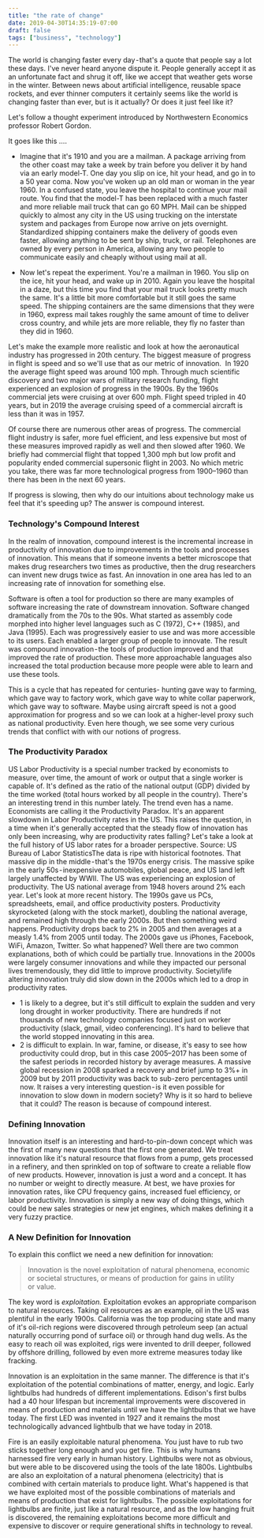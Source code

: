 ```yaml
---
title: "the rate of change"
date: 2019-04-30T14:35:19-07:00
draft: false
tags: ["business", "technology"]
---
```


The world is changing faster every day - that's a quote that people say a lot these days. I've never heard anyone dispute it. People generally accept it as an unfortunate fact and shrug it off, like we accept that weather gets worse in the winter. Between news about artificial intelligence, reusable space rockets, and ever thinner computers it certainly seems like the world is changing faster than ever, but is it actually? Or does it just feel like it?

Let's follow a thought experiment introduced by Northwestern Economics professor Robert Gordon.

It goes like this ….

- Imagine that it's 1910 and you are a mailman. A package arriving from the other coast may take a week by train before you deliver it by hand via an early model-T. One day you slip on ice, hit your head, and go in to a 50 year coma.
Now you've woken up an old man or woman in the year 1960. In a confused state, you leave the hospital to continue your mail route. You find that the model-T has been replaced with a much faster and more reliable mail truck that can go 60 MPH. Mail can be shipped quickly to almost any city in the US using trucking on the interstate system and packages from Europe now arrive on jets overnight. Standardized shipping containers make the delivery of goods even faster, allowing anything to be sent by ship, truck, or rail. Telephones are owned by every person in America, allowing any two people to communicate easily and cheaply without using mail at all.

- Now let's repeat the experiment. You're a mailman in 1960. You slip on the ice, hit your head, and wake up in 2010. Again you leave the hospital in a daze, but this time you find that your mail truck looks pretty much the same. It's a little bit more comfortable but it still goes the same speed. The shipping containers are the same dimensions that they were in 1960, express mail takes roughly the same amount of time to deliver cross country, and while jets are more reliable, they fly no faster than they did in 1960.

Let's make the example more realistic and look at how the aeronautical industry has progressed in 20th century. The biggest measure of progress in flight is speed and so we'll use that as our metric of innovation. 
In 1920 the average flight speed was around 100 mph. Through much scientific discovery and two major wars of military research funding, flight experienced an explosion of progress in the 1900s. By the 1960s commercial jets were cruising at over 600 mph. Flight speed tripled in  40 years, but in 2019 the average cruising speed of a commercial aircraft is less than it was in 1957. 

Of course there are numerous other areas of progress. The commercial flight industry is safer, more fuel efficient, and less expensive but most of these measures improved rapidly as well and then slowed after 1960. We briefly had commercial flight that topped 1,300 mph but low profit and popularity ended commercial supersonic flight in 2003. No which metric you take, there was far more technological progress from 1900–1960 than there has been in the next 60 years.

If progress is slowing, then why do our intuitions about technology make us feel that it's speeding up? The answer is compound interest.

### Technology's Compound Interest
In the realm of innovation, compound interest is the incremental increase in productivity of innovation due to improvements in the tools and processes of innovation. This means that if someone invents a better microscope that makes drug researchers two times as productive, then the drug researchers can invent new drugs twice as fast. An innovation in one area has led to an increasing rate of innovation for something else.

Software is often a tool for production so there are many examples of software increasing the rate of downstream innovation. Software changed dramatically from the 70s to the 90s. What started as assembly code morphed into higher level languages such as C (1972), C++ (1985), and Java (1995). Each was progressively easier to use and was more accessible to its users. Each enabled a larger group of people to innovate. The result was compound innovation - the tools of production improved and that improved the rate of production. These more approachable languages also increased the total production because more people were able to learn and use these tools.

This is a cycle that has repeated for centuries- hunting gave way to farming, which gave way to factory work, which gave way to white collar paperwork, which gave way to software. Maybe using aircraft speed is not a good approximation for progress and so we can look at a higher-level proxy such as national productivity. Even here though, we see some very curious trends that conflict with with our notions of progress.

### The Productivity Paradox
US Labor Productivity is a special number tracked by economists to measure, over time, the amount of work or output that a single worker is capable of. It's defined as the ratio of the national output (GDP) divided by the time worked (total hours worked by all people in the country).
There's an interesting trend in this number lately. The trend even has a name. Economists are calling it the Productivity Paradox. It's an apparent slowdown in Labor Productivity rates in the US. This raises the question, in a time when it's generally accepted that the steady flow of innovation has only been increasing, why are productivity rates falling? Let's take a look at the full history of US labor rates for a broader perspective.
Source: US Bureau of Labor StatisticsThe data is ripe with historical footnotes. That massive dip in the middle - that's the 1970s energy crisis. The massive spike in the early 50s - inexpensive automobiles, global peace, and US land left largely unaffected by WWII. The US was experiencing an explosion of productivity. The US national average from 1948 hovers around 2% each year.
Let's look at more recent history. The 1990s gave us PCs, spreadsheets, email, and office productivity posters. Productivity skyrocketed (along with the stock market), doubling the national average, and remained high through the early 2000s. But then something weird happens. Productivity drops back to 2% in 2005 and then averages at a measly 1.4% from 2005 until today. The 2000s gave us iPhones, Facebook, WiFi, Amazon, Twitter. So what happened? Well there are two common explanations, both of which could be partially true.
Innovations in the 2000s were largely consumer innovations and while they impacted our personal lives tremendously, they did little to improve productivity.
Society/life altering innovation truly did slow down in the 2000s which led to a drop in productivity rates.

- 1 is likely to a degree, but it's still difficult to explain the sudden and very long drought in worker productivity. There are hundreds if not thousands of new technology companies focused just on worker productivity (slack, gmail, video conferencing). It's hard to believe that the world stopped innovating in this area.
- 2 is difficult to explain. In war, famine, or disease, it's easy to see how productivity could drop, but in this case 2005–2017 has been some of the safest periods in recorded history by average measures. A massive global recession in 2008 sparked a recovery and brief jump to 3%+ in 2009 but by 2011 productivity was back to sub-zero percentages until now. It raises a very interesting question - is it even possible for innovation to slow down in modern society? Why is it so hard to believe that it could? The reason is because of compound interest.

### Defining Innovation
Innovation itself is an interesting and hard-to-pin-down concept which was the first of many new questions that the first one generated. We treat innovation like it's natural resource that flows from a pump, gets processed in a refinery, and then sprinkled on top of software to create a reliable flow of new products. However, innovation is just a word and a concept. It has no number or weight to directly measure. At best, we have proxies for innovation rates, like CPU frequency gains, increased fuel efficiency, or labor productivity. Innovation is simply a new way of doing things, which could be new sales strategies or new jet engines, which makes defining it a very fuzzy practice.

### A New Definition for Innovation
To explain this conflict we need a new definition for innovation:

>Innovation is the novel exploitation of natural phenomena, economic or societal structures, or means of production for gains in utility or value.

The key word is _exploitation._ Exploitation evokes an appropriate comparison to natural resources. Taking oil resources as an example, oil in the US was plentiful in the early 1900s. California was the top producing state and many of it's oil-rich regions were discovered through petroleum seep (an actual naturally occurring pond of surface oil) or through hand dug wells. As the easy to reach oil was exploited, rigs were invented to drill deeper, followed by offshore drilling, followed by even more extreme measures today like fracking. 

Innovation is an exploitation in the same manner. The difference is that it's exploitation of the potential combinations of matter, energy, and logic. Early lightbulbs had hundreds of different implementations. Edison's first bulbs had a 40 hour lifespan but incremental improvements were discovered in means of production and materials until we have the lightbulbs that we have today. The first LED was invented in 1927 and it remains the most technologically advanced lightbulb that we have today in 2018. 

Fire is an easily exploitable natural phenomena. You just have to rub two sticks together long enough and you get fire. This is why humans harnessed fire very early in human history. Lightbulbs were not as obvious, but were able to be discovered using the tools of the late 1800s. Lightbulbs are also an exploitation of a natural phenomena (electricity) that is combined with certain materials  to produce light. What's happened is that we have exploited most of the possible combinations of materials and means of production that exist for lightbulbs. The possible exploitations for lightbulbs are finite, just like a natural resource, and as the low hanging fruit is discovered, the remaining exploitations become more difficult and expensive to discover or require generational shifts in technology to reveal.